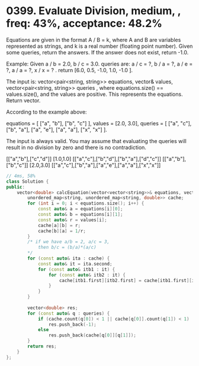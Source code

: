 # 0399. Evaluate Division, medium, , freq: 43%, acceptance: 48.2%

Equations are given in the format A / B = k, where A and B are variables represented as strings, and k is a real number (floating point number). Given some queries, return the answers. If the answer does not exist, return -1.0.

Example:
Given a / b = 2.0, b / c = 3.0.
queries are: a / c = ?, b / a = ?, a / e = ?, a / a = ?, x / x = ? .
return [6.0, 0.5, -1.0, 1.0, -1.0 ].

The input is: vector<pair<string, string>> equations, vector<double>& values, vector<pair<string, string>> queries , where equations.size() == values.size(), and the values are positive. This represents the equations. Return vector<double>.

According to the example above:

equations = [ ["a", "b"], ["b", "c"] ],
values = [2.0, 3.0],
queries = [ ["a", "c"], ["b", "a"], ["a", "e"], ["a", "a"], ["x", "x"] ]. 
 

The input is always valid. You may assume that evaluating the queries will result in no division by zero and there is no contradiction.

[["a","b"],["c","d"]]
[1.0,1.0]
[["a","c"],["b","d"],["b","a"],["d","c"]]
[["a","b"],["b","c"]]
[2.0,3.0]
[["a","c"],["b","a"],["a","e"],["a","a"],["x","x"]]
```c++
// 4ms, 58%
class Solution {
public:
    vector<double> calcEquation(vector<vector<string>>& equations, vector<double>& values, vector<vector<string>>& queries) {
        unordered_map<string, unordered_map<string, double>> cache;
        for (int i = 0; i < equations.size(); i++) {
            const auto& a = equations[i][0];
            const auto& b = equations[i][1];
            const auto& r = values[i];
            cache[a][b] = r;
            cache[b][a] = 1/r;
        }
        /* if we have a/b = 2, a/c = 3,
            then b/c = (b/a)*(a/c)
        */
        for (const auto& ita : cache) {
            const auto& it = ita.second;
            for (const auto& itb1 : it) {
                for (const auto& itb2 : it) {
                    cache[itb1.first][itb2.first] = cache[itb1.first][ita.first] * cache[ita.first][itb2.first];
                }
            }
        }
        
        vector<double> res;
        for (const auto& q : queries) {
            if (cache.count(q[0]) < 1 || cache[q[0]].count(q[1]) < 1)
                res.push_back(-1);
            else
                res.push_back(cache[q[0]][q[1]]);
        }
        return res;
    }
};
```
